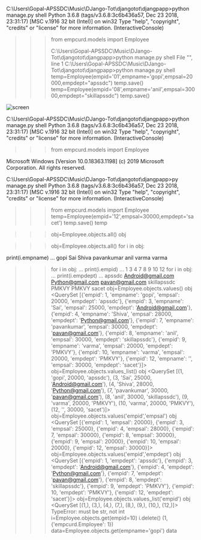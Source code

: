 

C:\Users\Gopal-APSSDC\Music\DJango-Tot\djangotot\djangpapp>python manage.py shell
Python 3.6.8 (tags/v3.6.8:3c6b436a57, Dec 23 2018, 23:31:17) [MSC v.1916 32 bit (Intel)] on win32
Type "help", "copyright", "credits" or "license" for more information.
(InteractiveConsole)
>>> from empcurd.models import Employee
>>>
>>> C:\Users\Gopal-APSSDC\Music\DJango-Tot\djangotot\djangpapp>python manage.py shell
  File "<console>", line 1
    C:\Users\Gopal-APSSDC\Music\DJango-Tot\djangotot\djangpapp>python manage.py shell
>>> temp=Employee(empid='01',empname='gopi',empsal=20000,empdept="apssdc")
>>> temp.save()
>>> temp=Employee(empid='08',empname='anil',empsal=30000,empdept="skillapssdc")
>>> temp.save()
  
  ![screen](https://user-images.githubusercontent.com/51777024/101928446-99513c00-3bfb-11eb-887d-fa8dba236ac6.png)


C:\Users\Gopal-APSSDC\Music\DJango-Tot\djangotot\djangpapp>python manage.py shell
Python 3.6.8 (tags/v3.6.8:3c6b436a57, Dec 23 2018, 23:31:17) [MSC v.1916 32 bit (Intel)] on win32
Type "help", "copyright", "credits" or "license" for more information.
(InteractiveConsole)
>>> from empcurd.models import Employee
>>>

Microsoft Windows [Version 10.0.18363.1198]
(c) 2019 Microsoft Corporation. All rights reserved.

C:\Users\Gopal-APSSDC\Music\DJango-Tot\djangotot\djangpapp>py manage.py shell
Python 3.6.8 (tags/v3.6.8:3c6b436a57, Dec 23 2018, 23:31:17) [MSC v.1916 32 bit (Intel)] on win32
Type "help", "copyright", "credits" or "license" for more information.
(InteractiveConsole)

>>> from empcurd.models import Employee
>>> temp=Employee(empid='12',empsal=30000,empdept='sacet')
>>> temp.save()
>>> temp

>>> obj=Employee.objects.all()
>>> obj 

>>> obj=Employee.objects.all()
>>> for i in obj:

print(i.empname)
...
gopi
Sai
Shiva
pavankumar
anil
varma
varma

>>> for i in obj:
...     print(i.empid)
...
1
3
4
7
8
9
10
12
>>> for i in obj:
...     print(i.empdept)
...
apssdc
Android@gmail.com
Python@gmail.com
pavan@gmail.com
skillapssdc
PMKVY
PMKVY
sacet
>>> obj=Employee.objects.values()
>>> obj
<QuerySet [{'empid': 1, 'empname': 'gopi', 'empsal': 20000, 'empdept': 'apssdc'}, {'empid': 3, 'empname': 'Sai', 'empsal': 25000, 'empdept': 'Android@gmail.com'}, {'empid': 4, 'empname': 'Shiva', 'empsal': 28000, 'empdept': 'Python@gmail.com'}, {'empid': 7, 'empname': 'pavankumar', 'empsal': 30000, 'empdept': 'pavan@gmail.com'}, {'empid': 8, 'empname': 'anil', 'empsal': 30000, 'empdept': 'skillapssdc'}, {'empid': 9, 'empname': 'varma', 'empsal': 20000, 'empdept': 'PMKVY'}, {'empid': 10, 'empname': 'varma', 'empsal': 20000, 'empdept': 'PMKVY'}, {'empid': 12, 'empname': '', 'empsal': 30000, 'empdept': 'sacet'}]>
>>> obj=Employee.objects.values_list()
>>> obj
<QuerySet [(1, 'gopi', 20000, 'apssdc'), (3, 'Sai', 25000, 'Android@gmail.com'), (4, 'Shiva', 28000, 'Python@gmail.com'), (7, 'pavankumar', 30000, 'pavan@gmail.com'), (8, 'anil', 30000, 'skillapssdc'), (9, 'varma', 20000, 'PMKVY'), (10, 'varma', 20000, 'PMKVY'), (12, '', 30000, 'sacet')]>
>>> obj=Employee.objects.values('empid','empsal')
>>> obj
<QuerySet [{'empid': 1, 'empsal': 20000}, {'empid': 3, 'empsal': 25000}, {'empid': 4, 'empsal': 28000}, {'empid': 7, 'empsal': 30000}, {'empid': 8, 'empsal': 30000}, {'empid': 9, 'empsal': 20000}, {'empid': 10, 'empsal': 20000}, {'empid': 12, 'empsal': 30000}]>
>>> obj=Employee.objects.values('empid','empdept')
>>> obj
<QuerySet [{'empid': 1, 'empdept': 'apssdc'}, {'empid': 3, 'empdept': 'Android@gmail.com'}, {'empid': 4, 'empdept': 'Python@gmail.com'}, {'empid': 7, 'empdept': 'pavan@gmail.com'}, {'empid': 8, 'empdept': 'skillapssdc'}, {'empid': 9, 'empdept': 'PMKVY'}, {'empid': 10, 'empdept': 'PMKVY'}, {'empid': 12, 'empdept': 'sacet'}]>
>>> obj=Employee.objects.values_list('empid')
>>> obj
<QuerySet [(1,), (3,), (4,), (7,), (8,), (9,), (10,), (12,)]>
TypeError: must be str, not int
>>> i=Employee.objects.get(empid=10)
>>> i.delete()
(1, {'empcurd.Employee': 1})
>>> data=Employee.objects.get(empname='gopi')
>>> data

